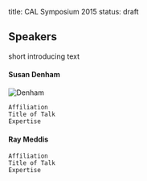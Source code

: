 title: CAL Symposium 2015
status: draft

## Speakers

short introducing text

#### Susan Denham

![Denham](04_cal-symposium-2015/vips_in_pics/DenhamS_small.png)

```
Affiliation
Title of Talk
Expertise
```

#### Ray Meddis

```
Affiliation
Title of Talk
Expertise
```

